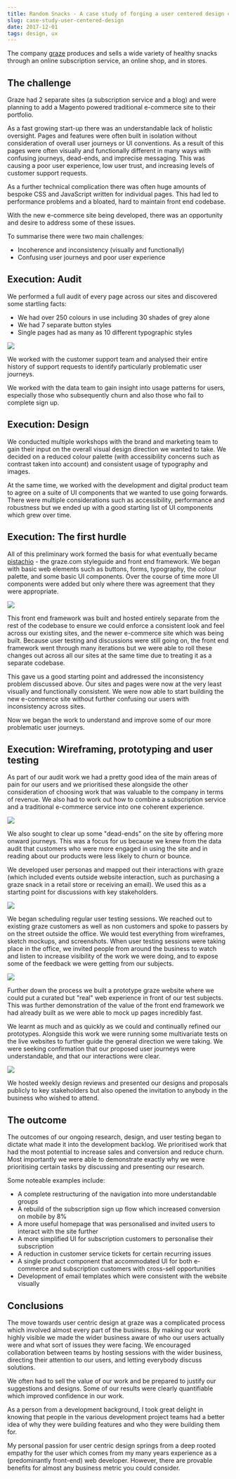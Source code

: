 ```yaml
---
title: Random Snacks - A case study of forging a user centered design culture
slug: case-study-user-centered-design
date: 2017-12-01
tags: design, ux
---
```


The company [graze](http://graze.com) produces and sells a wide variety of healthy snacks through an online subscription service, an online shop, and in stores.

## The challenge

Graze had 2 separate sites (a subscription service and a blog) and were planning to add a Magento powered traditional e-commerce site to their portfolio.

As a fast growing start-up there was an understandable lack of holistic oversight. Pages and features were often built in isolation without consideration of overall user journeys or UI conventions. As a result of this pages were often visually and functionally different in many ways with confusing journeys, dead-ends, and imprecise messaging. This was causing a poor user experience, low user trust, and increasing levels of customer support requests.

As a further technical complication there was often huge amounts of bespoke CSS and JavaScript written for individual pages. This had led to performance problems and a bloated, hard to maintain front end codebase.

With the new e-commerce site being developed, there was an opportunity and desire to address some of these issues.

To summarise there were two main challenges:

* Incoherence and inconsistency (visually and functionally)
* Confusing user journeys and poor user experience

## Execution: Audit

We performed a full audit of every page across our sites and discovered some startling facts:

* We had over 250 colours in use including 30 shades of grey alone
* We had 7 separate button styles
* Single pages had as many as 10 different typographic styles

![](/images/posts/case-study-user-centered-design/pistachio-styles-audit.jpg)

We worked with the customer support team and analysed their entire history of support requests to identify particularly problematic user journeys.

We worked with the data team to gain insight into usage patterns for users, especially those who subsequently churn and also those who fail to complete sign up.

## Execution: Design

We conducted multiple workshops with the brand and marketing team to gain their input on the overall visual design direction we wanted to take. We decided on a reduced colour palette (with accessibility concerns such as contrast taken into account) and consistent usage of typography and images.

At the same time, we worked with the development and digital product team to agree on a suite of UI components that we wanted to use going forwards. There were multiple considerations such as accessibility, performance and robustness but we ended up with a good starting list of UI components which grew over time.


## Execution: The first hurdle

All of this preliminary work formed the basis for what eventually became [pistachio](http://pistachio.graze.com/) - the graze.com styleguide and front end framework. We began with basic web elements such as buttons, forms, typography, the colour palette, and some basic UI components. Over the course of time more UI components were added but only where there was agreement that they were appropriate.

![](/images/posts/case-study-user-centered-design/pistachio.jpg)

This front end framework was built and hosted entirely separate from the rest of the codebase to ensure we could enforce a consistent look and feel across our existing sites, and the newer e-commerce site which was being built. Because user testing and discussions were still going on, the front end framework went through many iterations but we were able to roll these changes out across all our sites at the same time due to treating it as a separate codebase.

This gave us a good starting point and addressed the inconsistency problem discussed above. Our sites and pages were now at the very least visually and functionally consistent. We were now able to start building the new e-commerce site without further confusing our users with inconsistency across sites.

Now we began the work to understand and improve some of our more problematic user journeys.

## Execution: Wireframing, prototyping and user testing

As part of our audit work we had a pretty good idea of the main areas of pain for our users and we prioritised these alongside the other consideration of choosing work that was valuable to the company in terms of revenue. We also had to work out how to combine a subscription service and a traditional e-commerce service into one coherent experience.

![](/images/posts/case-study-user-centered-design/card-sort.jpg)

We also sought to clear up some "dead-ends" on the site by offering more onward journeys. This was a focus for us because we knew from the data audit that customers who were more engaged in using the site and in reading about our products were less likely to churn or bounce.

We developed user personas and mapped out their interactions with graze (which included events outside website interaction, such as purchasing a graze snack in a retail store or receiving an email). We used this as a starting point for discussions with key stakeholders.

![](/images/posts/case-study-user-centered-design/journey-map.jpg)

We began scheduling regular user testing sessions. We reached out to existing graze customers as well as non customers and spoke to passers by on the street outside the office. We would test everything from wireframes, sketch mockups, and screenshots. When user testing sessions were taking place in the office, we invited people from around the business to watch and listen to increase visibility of the work we were doing, and to expose some of the feedback we were getting from our subjects.

![](/images/posts/case-study-user-centered-design/early-prototype.jpg)

Further down the process we built a prototype graze website where we could put a curated but "real" web experience in front of our test subjects. This was further demonstration of the value of the front end framework we had already built as we were able to mock up pages incredibly fast.

We learnt as much and as quickly as we could and continually refined our prototypes. Alongside this work we were running some multivariate tests on the live websites to further guide the general direction we were taking. We were seeking confirmation that our proposed user journeys were understandable, and that our interactions were clear.

![](/images/posts/case-study-user-centered-design/design-review.jpg)

We hosted weekly design reviews and presented our designs and proposals publicly to key stakeholders but also opened the invitation to anybody in the business who wished to attend.

## The outcome

The outcomes of our ongoing research, design, and user testing began to dictate what made it into the development backlog. We prioritised work that had the most potential to increase sales and conversion and reduce churn. Most importantly we were able to demonstrate exactly why we were prioritising certain tasks by discussing and presenting our research.

Some noteable examples include:

* A complete restructuring of the navigation into more understandable groups
* A rebuild of the subscription sign up flow which increased conversion on mobile by 8%
* A more useful homepage that was personalised and invited users to interact with the site further
* A more simplified UI for subscription customers to personalise their subscription
* A reduction in customer service tickets for certain recurring issues
* A single product component that accommodated UI for both e-commerce and subscription customers with cross-sell opportunities
* Development of email templates which were consistent with the website visually


## Conclusions

The move towards user centric design at graze was a complicated process which involved almost every part of the business. By making our work highly visible we made the wider business aware of who our users actually were and what sort of issues they were facing. We encouraged collaboration between teams by hosting sessions with the wider business, directing their attention to our users, and letting everybody discuss solutions.

We often had to sell the value of our work and be prepared to justify our suggestions and designs. Some of our results were clearly quantifiable which improved confidence in our work.

As a person from a development background, I took great delight in knowing that people in the various development project teams had a better idea of why they were building features and who they were building them for.

My personal passion for user centric design springs from a deep rooted empathy for the user which comes from my many years experience as a (predominantly front-end) web developer. However, there are provable benefits for almost any business metric you could consider.










 